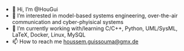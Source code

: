 - 👋 Hi, I’m @HouGui
- 👀 I’m interested in model-based systems engineering, over-the-air communication and cyber-phyisical systems
- 🌱 I’m currently working with/learning C/C++, Python, UML/SysML, LaTeX, Docker, Linux, MySQL
- 📫 How to reach me houssem.guissouma@gmx.de

<!---
HouGui/HouGui is a ✨ special ✨ repository because its `README.md` (this file) appears on your GitHub profile.
You can click the Preview link to take a look at your changes.
--->
